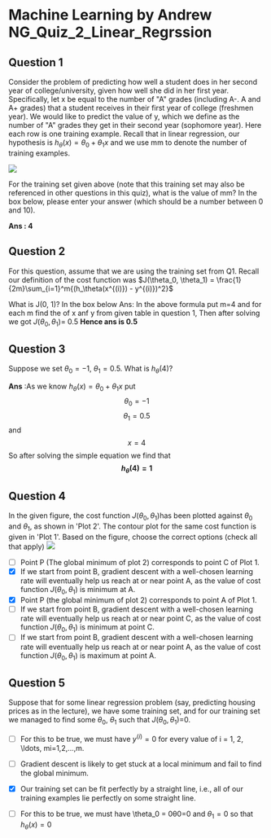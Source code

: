

# Machine Learning by Andrew NG_Quiz_2_Linear_Regrssion
## Question 1
Consider the problem of predicting how well a student does in her second year of college/university, given how well she did in her first year.
Specifically, let x be equal to the number of "A" grades (including A-. A and A+ grades) that a student receives in their first year of college (freshmen year). We would like to predict the value of y, which we define as the number of "A" grades they get in their second year (sophomore year).
Here each row is one training example. Recall that in linear regression, our hypothesis is  $h_\theta(x) = \theta_0 + \theta_1x$ and we use  mm  to denote the number of training examples.

![](https://d396qusza40orc.cloudfront.net/flex-ml/quizIIq1v2.png)

For the training set given above (note that this training set may also be referenced in other questions in this quiz), what is the value of mm? In the box below, please enter your answer (which should be a number between 0 and 10).

**Ans : 4**
## Question 2
For this question, assume that we are using the training set from Q1. Recall our definition of the cost function was  $J(\theta_0, \theta_1) = \frac{1}{2m}\sum_{i=1}^m{(h_\theta(x^{(i)}) - y^{(i)})^2}$

What is J(0, 1)? In the box below
Ans: In the above formula put m=4 and for each m find the of x anf y from given table in question 1, Then after solving we got $J(\theta_0, \theta_1)$=  $0.5$
**Hence ans is $0.5$**

## Question 3
Suppose we set $\theta_0 = -1$, $\theta_1 = 0.5$. What is $h_{\theta}(4)$?

**Ans** :As we know $h_\theta(x) = \theta_0 + \theta_1x$ 
put $$\theta_0 = -1$$  $$\theta_1 = 0.5$$ and  $$x = 4$$
So after solving the simple equation we find that **$$h_{\theta}(4)=1$$**
## Question 4  
In the given figure, the cost function $J(\theta_0,\theta_1)$has been plotted against $\theta_0$​ and $\theta_1$​, as shown in 'Plot 2'. The contour plot for the same cost function is given in 'Plot 1'. Based on the figure, choose the correct options (check all that apply)
![](https://d396qusza40orc.cloudfront.net/ml/images/4.2-quiz-1.png)

 - [ ] Point P (The global minimum of plot 2) corresponds to point C of Plot 1.
 - [x] If we start from point B, gradient descent with a well-chosen learning rate will eventually help us reach at or near point A, as the value of cost function $J(\theta_0,\theta_1)$ is minimum at A.
 - [x] Point P (the global minimum of plot 2) corresponds to point A of Plot 1.
 - [ ] If we start from point B, gradient descent with a well-chosen learning rate will eventually help us reach at or near point C, as the value of cost function $J(\theta_0,\theta_1)$ is minimum at point C.
 - [ ] If we start from point B, gradient descent with a well-chosen learning rate will eventually help us reach at or near point A, as the value of cost function $J(\theta_0,\theta_1)$ is maximum at point A.

## Question 5 
Suppose that for some linear regression problem (say, predicting housing prices as in the lecture), we have some training set, and for our training set we managed to find some  $\theta_0$​,  $\theta_1$  such that  $J(\theta_0, \theta_1)$=0.

 - [ ] For this to be true, we must have $y^{(i)} = 0$ for every value of i = 1, 2, \ldots, mi=1,2,…,m.
 - [ ] Gradient descent is likely to get stuck at a local minimum and fail to find the global minimum.
 - [x] Our training set can be fit perfectly by a straight line,
i.e., all of our training examples lie perfectly on some straight line.
 - [ ] For this to be true, we must have \theta_0 = 0θ0​=0 and $\theta_1 = 0$ so that $h_\theta(x) = 0$

